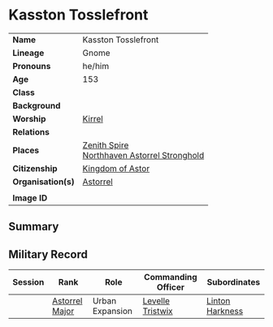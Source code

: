 # Kasston Tosslefront

|||
| --- | --- |
| **Name** | Kasston Tosslefront | character.4
| **Lineage** | Gnome |
| **Pronouns** | he/him |
| **Age** | 153 |
| **Class** | |
| **Background** | |
| **Worship** | [Kirrel](../gods/deities/kirrel.md) |
| **Relations** | |
| **Places** | [Zenith Spire](../places/buildings/zenith-spire.md)<br>[Northhaven Astorrel Stronghold](../places/strongholds/northhaven-astorrel-stronghold.md) |
| **Citizenship** | [Kingdom of Astor](../civilisations/kingdom-of-astor/kingdom-of-astor.md) |
| **Organisation(s)** | [Astorrel](../organisations/government/astorrel/astorrel.md) |
|||
| **Image ID** | |

## Summary

## Military Record

| Session | Rank | Role | Commanding Officer | Subordinates |
|:---:| --- | --- | --- | --- |
|| [Astorrel Major](../organisations/government/astorrel/ranks/astorrel-major.md) | Urban Expansion | [Levelle Tristwix](levelle-tristwix.md) | [Linton Harkness](linton-harkness.md) |
